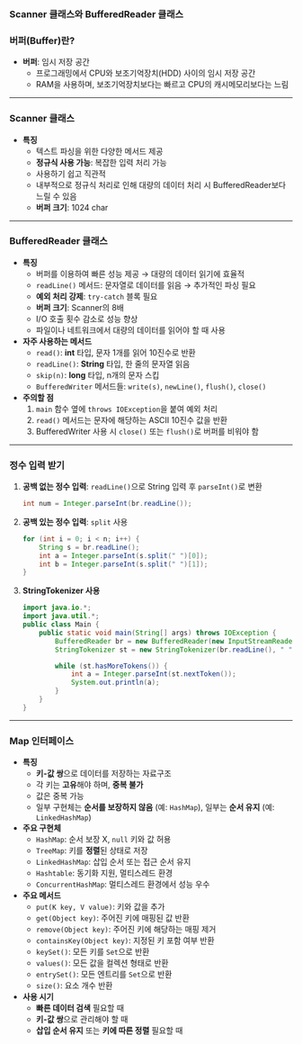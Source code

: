 ### Scanner 클래스와 BufferedReader 클래스

### 버퍼(Buffer)란?

- **버퍼**: 임시 저장 공간
    - 프로그래밍에서 CPU와 보조기억장치(HDD) 사이의 임시 저장 공간
    - RAM을 사용하며, 보조기억장치보다는 빠르고 CPU의 캐시메모리보다는 느림

---

### Scanner 클래스

- **특징**
    - 텍스트 파싱을 위한 다양한 메서드 제공
    - **정규식 사용 가능**: 복잡한 입력 처리 가능
    - 사용하기 쉽고 직관적
    - 내부적으로 정규식 처리로 인해 대량의 데이터 처리 시 BufferedReader보다 느릴 수 있음
    - **버퍼 크기**: 1024 char

---

### BufferedReader 클래스

- **특징**
    - 버퍼를 이용하여 빠른 성능 제공 → 대량의 데이터 읽기에 효율적
    - `readLine()` 메서드: 문자열로 데이터를 읽음 → 추가적인 파싱 필요
    - **예외 처리 강제**: `try-catch` 블록 필요
    - **버퍼 크기**: Scanner의 8배
    - I/O 호출 횟수 감소로 성능 향상
    - 파일이나 네트워크에서 대량의 데이터를 읽어야 할 때 사용
- **자주 사용하는 메서드**
    - `read()`: **int** 타입, 문자 1개를 읽어 10진수로 반환
    - `readLine()`: **String** 타입, 한 줄의 문자열 읽음
    - `skip(n)`: **long** 타입, n개의 문자 스킵
    - `BufferedWriter` 메서드들: `write(s)`, `newLine()`, `flush()`, `close()`
- **주의할 점**
    1. `main` 함수 옆에 `throws IOException`을 붙여 예외 처리
    2. `read()` 메서드는 문자에 해당하는 ASCII 10진수 값을 반환
    3. BufferedWriter 사용 시 `close()` 또는 `flush()`로 버퍼를 비워야 함

---

### 정수 입력 받기

1. **공백 없는 정수 입력**: `readLine()`으로 String 입력 후 `parseInt()`로 변환

    ```java
    int num = Integer.parseInt(br.readLine());
    
    ```

2. **공백 있는 정수 입력**: `split` 사용

    ```java
    for (int i = 0; i < n; i++) {
        String s = br.readLine();
        int a = Integer.parseInt(s.split(" ")[0]);
        int b = Integer.parseInt(s.split(" ")[1]);
    }
    
    ```

3. **StringTokenizer 사용**

    ```java
    import java.io.*;
    import java.util.*;
    public class Main {
        public static void main(String[] args) throws IOException {
            BufferedReader br = new BufferedReader(new InputStreamReader(System.in));
            StringTokenizer st = new StringTokenizer(br.readLine(), " ");
    
            while (st.hasMoreTokens()) {
                int a = Integer.parseInt(st.nextToken());
                System.out.println(a);
            }
        }
    }
    
    ```


---

### Map 인터페이스

- **특징**
    - **키-값 쌍**으로 데이터를 저장하는 자료구조
    - 각 키는 **고유**해야 하며, **중복 불가**
    - 값은 중복 가능
    - 일부 구현체는 **순서를 보장하지 않음** (예: `HashMap`), 일부는 **순서 유지** (예: `LinkedHashMap`)
- **주요 구현체**
    - `HashMap`: 순서 보장 X, `null` 키와 값 허용
    - `TreeMap`: 키를 **정렬**된 상태로 저장
    - `LinkedHashMap`: 삽입 순서 또는 접근 순서 유지
    - `Hashtable`: 동기화 지원, 멀티스레드 환경
    - `ConcurrentHashMap`: 멀티스레드 환경에서 성능 우수
- **주요 메서드**
    - `put(K key, V value)`: 키와 값을 추가
    - `get(Object key)`: 주어진 키에 매핑된 값 반환
    - `remove(Object key)`: 주어진 키에 해당하는 매핑 제거
    - `containsKey(Object key)`: 지정된 키 포함 여부 반환
    - `keySet()`: 모든 키를 `Set`으로 반환
    - `values()`: 모든 값을 컬렉션 형태로 반환
    - `entrySet()`: 모든 엔트리를 `Set`으로 반환
    - `size()`: 요소 개수 반환
- **사용 시기**
    - **빠른 데이터 검색** 필요할 때
    - **키-값 쌍**으로 관리해야 할 때
    - **삽입 순서 유지** 또는 **키에 따른 정렬** 필요할 때